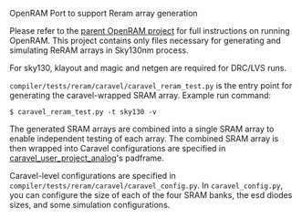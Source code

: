 OpenRAM Port to support Reram array generation

Please refer to the [parent OpenRAM project](https://github.com/VLSIDA/OpenRAM) for full instructions on running OpenRAM. This project contains only files necessary for generating and simulating ReRAM arrays in Sky130nm process.

For sky130, klayout and magic and netgen are required for DRC/LVS runs.

`compiler/tests/reram/caravel/caravel_reram_test.py` is the entry point for generating the caravel-wrapped SRAM array. Example run command:

   ```$ caravel_reram_test.py -t sky130 -v```

The generated SRAM arrays are combined into a single SRAM array to enable independent testing of each array. The combined SRAM array is then wrapped into Caravel configurations are specified in [caravel_user_project_analog](https://github.com/efabless/caravel_user_project_analog)'s padframe.

Caravel-level configurations are specified in `compiler/tests/reram/caravel/caravel_config.py`. In `caravel_config.py`, you can configure the size of each of the four SRAM banks, the esd diodes sizes, and some simulation configurations.


